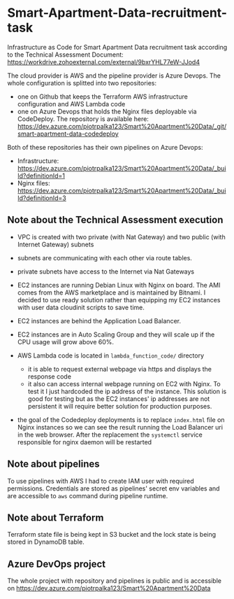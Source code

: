 # Smart-Apartment-Data-recruitment-task

Infrastructure as Code for Smart Apartment Data recruitment task according to the 
Technical Assessment Document: https://workdrive.zohoexternal.com/external/9bxrYHL77eW-JJod4

The cloud provider is AWS and the pipeline provider is Azure Devops. The whole 
configuration is splitted into two repositories:

- one on Github that keeps the Terraform AWS infrastructure 
  configuration and AWS Lambda code 
- one on Azure Devops that holds the Nginx files deployable via CodeDeploy. 
  The repository is available here: https://dev.azure.com/piotrpalka123/Smart%20Apartment%20Data/_git/smart-apartment-data-codedeploy

Both of these repositories has their own pipelines on Azure Devops:

- Infrastructure: https://dev.azure.com/piotrpalka123/Smart%20Apartment%20Data/_build?definitionId=1
- Nginx files: https://dev.azure.com/piotrpalka123/Smart%20Apartment%20Data/_build?definitionId=3

## Note about the Technical Assessment execution

- VPC is created with two private (with Nat Gateway) and two public (with Internet Gateway) subnets
- subnets are communicating with each other via route tables.
- private subnets have access to the Internet via Nat Gateways
- EC2 instances are running Debian Linux with Nginx on board. The AMI comes from the AWS
  marketplace and is maintained by Bitnami. I decided to use ready solution rather than 
  equipping my EC2 instances with user data cloudinit scripts to save time. 
- EC2 instances are behind the Application Load Balancer.
- EC2 instances are in Auto Scaling Group and they will scale up if the CPU usage will grow above 60%.
- AWS Lambda code is located in `lambda_function_code/` directory
  - it is able to request external webpage via https and displays the response code
  - it also can access internal webpage running on EC2 with Nginx. To test it I just
    hardcoded the ip address of the instance. This solution is good for testing but as
    the EC2 instances' ip addresses are not persistent it will require better solution 
    for production purposes.

- the goal of the Codedeploy deployments is to replace `index.html` file on Nginx instances
  so we can see the result running the Load Balancer uri in the web browser. After the replacement
  the `systemctl` service responsible for nginx daemon will be restarted

## Note about pipelines

To use pipelines with AWS I had to create IAM user with required permissions. Credentials 
are stored as pipelines' secret env variables and are accessible to `aws` command during
pipeline runtime.

## Note about Terraform

Terraform state file is being kept in S3 bucket and the lock state is being stored in DynamoDB table.

## Azure DevOps project

The whole project with repository and pipelines is public and is accessible on 
https://dev.azure.com/piotrpalka123/Smart%20Apartment%20Data